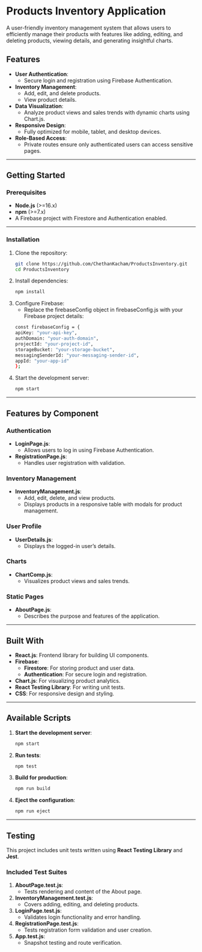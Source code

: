 # **Products Inventory Application**

A user-friendly inventory management system that allows users to efficiently manage their products with features like adding, editing, and deleting products, viewing details, and generating insightful charts.

## **Features**
- **User Authentication**:
  - Secure login and registration using Firebase Authentication.
- **Inventory Management**:
  - Add, edit, and delete products.
  - View product details.
- **Data Visualization**:
  - Analyze product views and sales trends with dynamic charts using Chart.js.
- **Responsive Design**:
  - Fully optimized for mobile, tablet, and desktop devices.
- **Role-Based Access**:
  - Private routes ensure only authenticated users can access sensitive pages.

---

## **Getting Started**

### **Prerequisites**
- **Node.js** (>=16.x)
- **npm** (>=7.x)
- A Firebase project with Firestore and Authentication enabled.

---

### **Installation**
1. Clone the repository:
   ```bash
   git clone https://github.com/ChethanKacham/ProductsInventory.git
   cd ProductsInventory

2. Install dependencies:
   ```bash
   npm install

3. Configure Firebase:
   - Replace the firebaseConfig object in firebaseConfig.js with your Firebase project details:
   ```bash
   const firebaseConfig = {
   apiKey: "your-api-key",
   authDomain: "your-auth-domain",
   projectId: "your-project-id",
   storageBucket: "your-storage-bucket",
   messagingSenderId: "your-messaging-sender-id",
   appId: "your-app-id"
   };

4. Start the development server:
   ```bash
   npm start

---

## Features by Component

### Authentication
  - **LoginPage.js**:
    - Allows users to log in using Firebase Authentication.
  - **RegistrationPage.js**:
    - Handles user registration with validation.

### Inventory Management
  - **InventoryManagement.js**:
    - Add, edit, delete, and view products.
    - Displays products in a responsive table with modals for product management.

### User Profile
  - **UserDetails.js**:
    - Displays the logged-in user’s details.

### Charts
  - **ChartComp.js**:
    - Visualizes product views and sales trends.

### Static Pages
  - **AboutPage.js**:
    - Describes the purpose and features of the application.

---

## Built With
  - **React.js**: Frontend library for building UI components.
  - **Firebase**:
    - **Firestore**: For storing product and user data.
    - **Authentication**: For secure login and registration.
  - **Chart.js**: For visualizing product analytics.
  - **React Testing Library**: For writing unit tests.
  - **CSS**: For responsive design and styling.

---

## Available Scripts

1. **Start the development server**:
   ```bash
   npm start

2. **Run tests**:
   ```bash
   npm test

3. **Build for production**:
   ```bash
   npm run build

4. **Eject the configuration**:
   ```bash
   npm run eject

---

## Testing

This project includes unit tests written using **React Testing Library** and **Jest**.

### Included Test Suites
1. **AboutPage.test.js**:
   - Tests rendering and content of the About page.
2. **InventoryManagement.test.js**:
   - Covers adding, editing, and deleting products.
3. **LoginPage.test.js**:
   - Validates login functionality and error handling.
4. **RegistrationPage.test.js**:
   - Tests registration form validation and user creation.
5. **App.test.js**:
   - Snapshot testing and route verification.